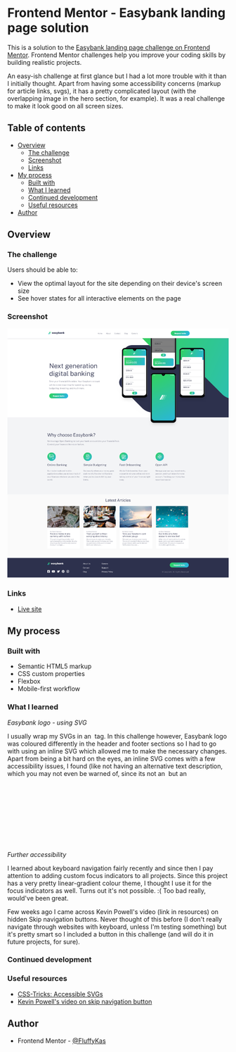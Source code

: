 # Frontend Mentor - Easybank landing page solution

This is a solution to the [Easybank landing page challenge on Frontend Mentor](https://www.frontendmentor.io/challenges/easybank-landing-page-WaUhkoDN). Frontend Mentor challenges help you improve your coding skills by building realistic projects. 

An easy-ish challenge at first glance but I had a lot more trouble with it than I initially thought. Apart from having some accessibility concerns (markup for article links, svgs), it has a pretty complicated layout (with the overlapping image in the hero section, for example). It was a real challenge to make it look good on all screen sizes.

## Table of contents

- [Overview](#overview)
  - [The challenge](#the-challenge)
  - [Screenshot](#screenshot)
  - [Links](#links)
- [My process](#my-process)
  - [Built with](#built-with)
  - [What I learned](#what-i-learned)
  - [Continued development](#continued-development)
  - [Useful resources](#useful-resources)
- [Author](#author)

## Overview

### The challenge

Users should be able to:

- View the optimal layout for the site depending on their device's screen size
- See hover states for all interactive elements on the page

### Screenshot

![](screenshots/easybank-page-desktop.png)

### Links

- [Live site](https://fluffykas.github.io/easybank-landing-page/)

## My process

### Built with

- Semantic HTML5 markup
- CSS custom properties
- Flexbox
- Mobile-first workflow

### What I learned

*Easybank logo - using SVG*

I usually wrap my SVGs in an <img> tag. In this challenge however, Easybank logo was coloured differently in the header and footer sections so I had to go with using an inline SVG which allowed me to make the necessary changes. Apart from being a bit hard on the eyes, an inline SVG comes with a few accessibility issues, I found (like not having an alternative text description, which you may not even be warned of, since its not an <img> but an <svg>). I followed a CSS-Tricks article on the topic (link in resources) and added a role="img" and an aria-labelledby that points to the title and description that provides an alternative text. I suppose, this wasn't hugely important in a case of a logo (perhaps I could've just hidden it, as there was another logo in the header already), but it was a good opportunity to learn about accessible SVGs. ^^

*Further accessibility*

I learned about keyboard navigation fairly recently and since then I pay attention to adding custom focus indicators to all projects. Since this project has a very pretty linear-gradient colour theme, I thought I use it for the focus indicators as well. Turns out it's not possible. :( Too bad really, would've been great.

Few weeks ago I came across Kevin Powell's video (link in resources) on hidden Skip navigation buttons. Never thought of this before (I don't really navigate through websites with keyboard, unless I'm testing something) but it's pretty smart so I included a button in this challenge (and will do it in future projects, for sure).

### Continued development

### Useful resources

- [CSS-Tricks: Accessible SVGs](https://css-tricks.com/accessible-svgs/) 
- [Kevin Powell's video on skip navigation button](https://www.youtube.com/watch?v=jDDaOFr9nqQ) 

## Author

- Frontend Mentor - [@FluffyKas](https://www.frontendmentor.io/profile/FluffyKas)